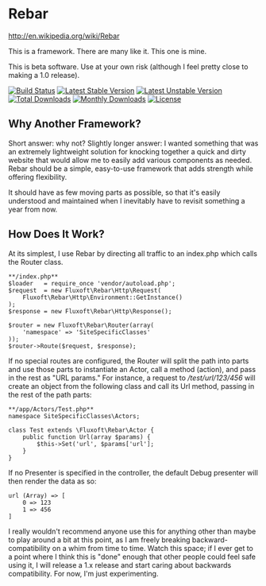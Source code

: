 Rebar
=====
http://en.wikipedia.org/wiki/Rebar

This is a framework. There are many like it. This one is mine.

This is beta software. Use at your own risk (although I feel pretty close to making a 1.0 release).

[![Build Status](https://travis-ci.org/fluxoft/rebar.svg?branch=master)](https://travis-ci.org/fluxoft/rebar) [![Latest Stable Version](https://poser.pugx.org/fluxoft/rebar/v/stable)](https://packagist.org/packages/fluxoft/rebar) [![Latest Unstable Version](https://poser.pugx.org/fluxoft/rebar/v/unstable)](https://packagist.org/packages/fluxoft/rebar) [![Total Downloads](https://poser.pugx.org/fluxoft/rebar/downloads)](https://packagist.org/packages/fluxoft/rebar) [![Monthly Downloads](https://poser.pugx.org/fluxoft/rebar/d/monthly)](https://packagist.org/packages/fluxoft/rebar) [![License](https://poser.pugx.org/fluxoft/rebar/license)](https://packagist.org/packages/fluxoft/rebar)

Why Another Framework?
----------------------
Short answer: why not? Slightly longer answer: I wanted something that was an extremely lightweight solution
for knocking together a quick and dirty website that would allow me to easily add various components as
needed. Rebar should be a simple, easy-to-use framework that adds strength while offering flexibility.

It should have as few moving parts as possible, so that it's easily understood and maintained when I 
inevitably have to revisit something a year from now.

How Does It Work?
-----------------
At its simplest, I use Rebar by directing all traffic to an index.php which calls the Router class.

```
**/index.php**
$loader   = require_once 'vendor/autoload.php';
$request  = new Fluxoft\Rebar\Http\Request(
	Fluxoft\Rebar\Http\Environment::GetInstance()
);
$response = new Fluxoft\Rebar\Http\Response();

$router = new Fluxoft\Rebar\Router(array(
	'namespace' => 'SiteSpecificClasses'
));
$router->Route($request, $response);
```

If no special routes are configured, the Router will split the path into parts and use those parts to instantiate an
Actor, call a method (action), and pass in the rest as "URL params."  For instance, a request to _/test/url/123/456_
will create an object from the following class and call its Url method, passing in the rest of the path parts:

```
**/app/Actors/Test.php**
namespace SiteSpecificClasses\Actors;

class Test extends \Fluxoft\Rebar\Actor {
    public function Url(array $params) {
        $this->Set('url', $params['url'];
    }
}
```

If no Presenter is specified in the controller, the default Debug presenter will then render the data as so:

```
url (Array) => [
    0 => 123
    1 => 456
]
```

I really wouldn't recommend anyone use this for anything other than maybe to play around a bit at this
point, as I am freely breaking backward-compatibility on a whim from time to time. Watch this space; if
I ever get to a point where I think this is "done" enough that other people could feel safe using it, I
will release a 1.x release and start caring about backwards compatibility. For now, I'm just experimenting.
